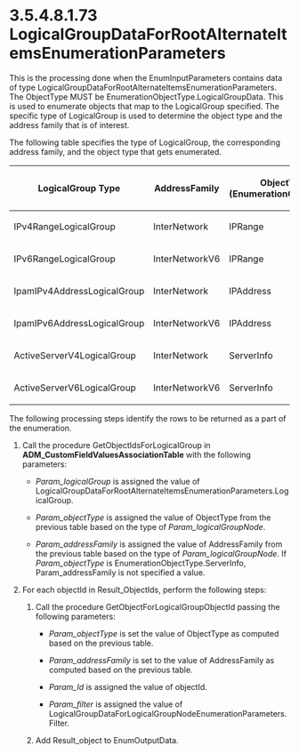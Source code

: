 <html dir="LTR" xmlns:mshelp="http://msdn.microsoft.com/mshelp" xmlns:ddue="http://ddue.schemas.microsoft.com/authoring/2003/5" xmlns:xlink="http://www.w3.org/1999/xlink" xmlns:tool="http://www.microsoft.com/tooltip">
 <body>
 <div id="header">
 <h1 class="heading">3.5.4.8.1.73 LogicalGroupDataForRootAlternateItemsEnumerationParameters</h1>
 </div>
 <div id="mainSection">
 <div id="mainBody">
 <div id="allHistory" class="saveHistory"></div>
 <div id="sectionSection0" class="section" name="collapseableSection">
 

<p>This is the processing done when the EnumInputParameters
contains data of type
LogicalGroupDataForRootAlternateItemsEnumerationParameters. The ObjectType MUST
be EnumerationObjectType.LogicalGroupData. This is used to enumerate objects
that map to the LogicalGroup specified. The specific type of LogicalGroup is
used to determine the object type and the address family that is of interest.</p>

<p>The following table specifies the type of LogicalGroup, the
corresponding address family, and the object type that gets enumerated.</p>

<table>
 <thead>
 <tr>
 <th>
 <p>LogicalGroup Type</p>
 </th>
 <th>
 <p>AddressFamily</p>
 </th>
 <th>
 <p>ObjectType (EnumerationObjectType) </p>
 </th>
 </tr>
 </thead>
 <tr>
 <td>
 <p>IPv4RangeLogicalGroup</p>
 </td>
 <td>
 <p>InterNetwork</p>
 </td>
 <td>
 <p>IPRange</p>
 </td>
 </tr>
 <tr>
 <td>
 <p>IPv6RangeLogicalGroup</p>
 </td>
 <td>
 <p>InterNetworkV6</p>
 </td>
 <td>
 <p>IPRange</p>
 </td>
 </tr>
 <tr>
 <td>
 <p>IpamIPv4AddressLogicalGroup</p>
 </td>
 <td>
 <p>InterNetwork</p>
 </td>
 <td>
 <p>IPAddress</p>
 </td>
 </tr>
 <tr>
 <td>
 <p>IpamIPv6AddressLogicalGroup</p>
 </td>
 <td>
 <p>InterNetworkV6</p>
 </td>
 <td>
 <p>IPAddress</p>
 </td>
 </tr>
 <tr>
 <td>
 <p>ActiveServerV4LogicalGroup</p>
 </td>
 <td>
 <p>InterNetwork</p>
 </td>
 <td>
 <p>ServerInfo</p>
 </td>
 </tr>
 <tr>
 <td>
 <p>ActiveServerV6LogicalGroup</p>
 </td>
 <td>
 <p>InterNetworkV6</p>
 </td>
 <td>
 <p>ServerInfo</p>
 </td>
 </tr>
</table>

<p>The following processing steps identify the rows to be
returned as a part of the enumeration.</p>

<ol><li><p><span> </span>Call the
procedure GetObjectIdsForLogicalGroup in <b>ADM_CustomFieldValuesAssociationTable</b>
with the following parameters:</p>

<ul><li><p><span><span> </span></span><i>Param_logicalGroup</i>
is assigned the value of
LogicalGroupDataForRootAlternateItemsEnumerationParameters.LogicalGroup.</p>

</li><li><p><span><span> </span></span><i>Param_objectType</i>
is assigned the value of ObjectType from the previous table based on the type
of <i>Param_logicalGroupNode</i>.</p>

</li><li><p><span><span> </span></span><i>Param_addressFamily</i>
is assigned the value of AddressFamily from the previous table based on the
type of <i>Param_logicalGroupNode</i>. If <i>Param_objectType</i> is EnumerationObjectType.ServerInfo,
Param_addressFamily is not specified a value.</p>

</li></ul></li><li><p><span> </span>For each
objectId in Result_ObjectIds, perform the following steps:</p>

<ol><li><p><span> 
</span>Call the procedure GetObjectForLogicalGroupObjectId passing the
following parameters:</p>

<ul><li><p><span><span> 
</span></span><i>Param_objectType</i> is set the value of ObjectType as
computed based on the previous table.</p>

</li><li><p><span><span> 
</span></span><i>Param_addressFamily</i> is set to the value of AddressFamily
as computed based on the previous table.</p>

</li><li><p><span><span> 
</span></span><i>Param_Id</i> is assigned the value of objectId.</p>

</li><li><p><span><span> 
</span></span><i>Param_filter</i> is assigned the value of LogicalGroupDataForLogicalGroupNodeEnumerationParameters.Filter.</p>

</li></ul></li><li><p><span> 
</span>Add Result_object to EnumOutputData.</p>

</li></ol></li></ol>
 </div>
 </div>
 </div>
 </body>
</html>